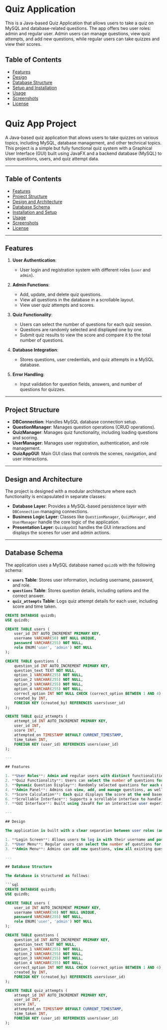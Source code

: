 # Quiz Application

This is a Java-based Quiz Application that allows users to take a quiz on MySQL and database-related questions. The app offers two user roles: admin and regular user. Admin users can manage questions, view quiz attempts, and add new questions, while regular users can take quizzes and view their scores.

## Table of Contents

- [Features](#features)
- [Design](#design)
- [Database Structure](#database-structure)
- [Setup and Installation](#setup-and-installation)
- [Usage](#usage)
- [Screenshots](#screenshots)
- [License](#license)
# Quiz App Project

A Java-based quiz application that allows users to take quizzes on various topics, including MySQL, database management, and other technical topics. This project is a simple but fully functional quiz system with a Graphical User Interface (GUI) built using JavaFX and a backend database (MySQL) to store questions, users, and quiz attempt data.

---

## Table of Contents

- [Features](#features)
- [Project Structure](#project-structure)
- [Design and Architecture](#design-and-architecture)
- [Database Schema](#database-schema)
- [Installation and Setup](#installation-and-setup)
- [Usage](#usage)
- [Screenshots](#screenshots)
- [License](#license)

---

## Features

1. **User Authentication**:
   - User login and registration system with different roles (`user` and `admin`).
   
2. **Admin Functions**:
   - Add, update, and delete quiz questions.
   - View all questions in the database in a scrollable layout.
   - View user quiz attempts and scores.

3. **Quiz Functionality**:
   - Users can select the number of questions for each quiz session.
   - Questions are randomly selected and displayed one by one.
   - Submit quiz results to view the score and compare it to the total number of questions.

4. **Database Integration**:
   - Stores questions, user credentials, and quiz attempts in a MySQL database.

5. **Error Handling**:
   - Input validation for question fields, answers, and number of questions for quizzes.

---

## Project Structure

- **DBConnection**: Handles MySQL database connection setup.
- **QuestionManager**: Manages question operations (CRUD operations).
- **QuizManager**: Manages quiz functionality, including loading questions and scoring.
- **UserManager**: Manages user registration, authentication, and role management.
- **QuizAppGUI**: Main GUI class that controls the scenes, navigation, and user interactions.

---

## Design and Architecture

The project is designed with a modular architecture where each functionality is encapsulated in separate classes:
- **Database Layer**: Provides a MySQL-based persistence layer with `DBConnection` managing connections.
- **Business Logic Layer**: Classes like `QuestionManager`, `QuizManager`, and `UserManager` handle the core logic of the application.
- **Presentation Layer**: `QuizAppGUI` handles the GUI interactions and displays the scenes for user and admin actions.

---

## Database Schema

The application uses a MySQL database named `quizdb` with the following schema:

- **`users` Table**: Stores user information, including username, password, and role.
- **`questions` Table**: Stores question details, including options and the correct answer.
- **`quiz_attempts` Table**: Logs quiz attempt details for each user, including score and time taken.

```sql
CREATE DATABASE quizdb;
USE quizdb;

CREATE TABLE users (
    user_id INT AUTO_INCREMENT PRIMARY KEY,
    username VARCHAR(50) NOT NULL UNIQUE,
    password VARCHAR(255) NOT NULL, 
    role ENUM('user', 'admin') NOT NULL
);

CREATE TABLE questions (
    question_id INT AUTO_INCREMENT PRIMARY KEY,
    question_text TEXT NOT NULL,
    option_1 VARCHAR(255) NOT NULL,
    option_2 VARCHAR(255) NOT NULL,
    option_3 VARCHAR(255) NOT NULL,
    option_4 VARCHAR(255) NOT NULL,
    correct_option INT NOT NULL CHECK (correct_option BETWEEN 1 AND 4),
    created_by INT,
    FOREIGN KEY (created_by) REFERENCES users(user_id)
);

CREATE TABLE quiz_attempts (
    attempt_id INT AUTO_INCREMENT PRIMARY KEY,
    user_id INT,
    score INT,
    attempted_on TIMESTAMP DEFAULT CURRENT_TIMESTAMP,
    time_taken INT,
    FOREIGN KEY (user_id) REFERENCES users(user_id)
);

---

## Features

1. **User Roles**: Admin and regular users with distinct functionalities.
2. **Quiz Functionality**: Users can select the number of questions for each quiz.
3. **Dynamic Question Display**: Randomly selected questions for each quiz session.
4. **Admin Panel**: Admins can view, add, and manage questions, as well as view quiz attempts by users.
5. **Score Calculation**: Each quiz displays the score at the end based on correct answers.
6. **Scrollable Interface**: Supports a scrollable interface to handle larger question sets.
7. **GUI Interface**: Built using JavaFX for an interactive user experience.

---

## Design

The application is built with a clear separation between user roles (admin and regular user) and uses JavaFX for a graphical user interface. The GUI has separate panels for user actions and admin tasks.

1. **Login Screen**: Allows users to log in with their username and password.
2. **User Menu**: Regular users can select the number of questions for their quiz and view their scores.
3. **Admin Menu**: Admins can add new questions, view all existing questions, and see quiz attempts by users.

---

## Database Structure

The database is structured as follows:

```sql
CREATE DATABASE quizdb;
USE quizdb;

CREATE TABLE users (
    user_id INT AUTO_INCREMENT PRIMARY KEY,
    username VARCHAR(50) NOT NULL UNIQUE,
    password VARCHAR(255) NOT NULL, 
    role ENUM('user', 'admin') NOT NULL
);

CREATE TABLE questions (
    question_id INT AUTO_INCREMENT PRIMARY KEY,
    question_text TEXT NOT NULL,
    option_1 VARCHAR(255) NOT NULL,
    option_2 VARCHAR(255) NOT NULL,
    option_3 VARCHAR(255) NOT NULL,
    option_4 VARCHAR(255) NOT NULL,
    correct_option INT NOT NULL CHECK (correct_option BETWEEN 1 AND 4),
    created_by INT,
    FOREIGN KEY (created_by) REFERENCES users(user_id)
);

CREATE TABLE quiz_attempts (
    attempt_id INT AUTO_INCREMENT PRIMARY KEY,
    user_id INT,
    score INT,
    attempted_on TIMESTAMP DEFAULT CURRENT_TIMESTAMP,
    time_taken INT,
    FOREIGN KEY (user_id) REFERENCES users(user_id)
);
